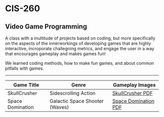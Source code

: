 # CIS-260
Video Game Programming
---
A class with a multitude of projects based on coding, but more specifically on the aspects of the innerworkings of developing games that are highly interactive, incroporate challegning metrics, and engage the user in a way that encourages gameplay and makes games fun!

We learned coding methods, how to make fun games, and about common pitfalls with games.

----
| Game Title | Genre | Gameplay Images |
| ---------- | ----- | --------------- |
| SkullCrusher | Sidescrolling Action | [SkullCrusher PDF](SkullCrusher/SkullCrusher.pdf) |
| Space Domination | Galactic Space Shooter (Waves) | [Space Domination PDF](SpaceDomination/SpaceDomination.pdf) |

